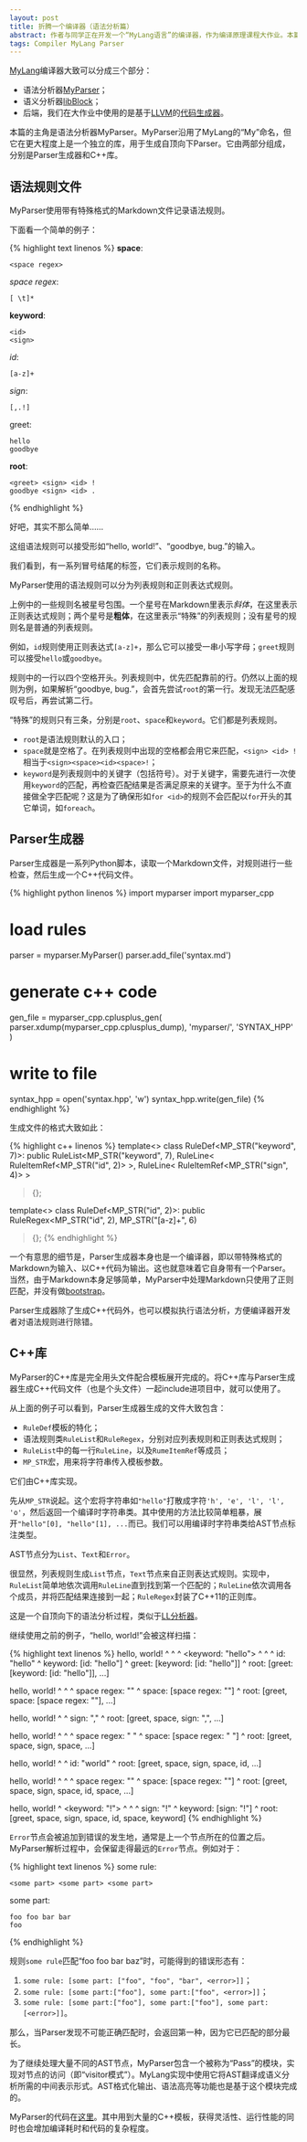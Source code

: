 ```yaml
---
layout: post
title: 折腾一个编译器（语法分析篇）
abstract: 作者与同学正在开发一个“MyLang语言”的编译器，作为编译原理课程大作业。本篇介绍MyLang实现中使用的语法分析器框架MyParser。
tags: Compiler MyLang Parser
---
```


[MyLang](/2014/11/30/designing-a-compiler.html)编译器大致可以分成三个部分：

* 语法分析器[MyParser](https://github.com/hczhcz/myparser)；
* 语义分析器[libBlock](https://github.com/hczhcz/libblock)；
* 后端，我们在大作业中使用的是基于[LLVM](http://llvm.org/)的[代码生成器](https://github.com/gaocegege/LLVM-Simple-Wrapper)。

本篇的主角是语法分析器MyParser。MyParser沿用了MyLang的“My”命名，但它在更大程度上是一个独立的库，用于生成自顶向下Parser。它由两部分组成，分别是Parser生成器和C++库。

语法规则文件
---

MyParser使用带有特殊格式的Markdown文件记录语法规则。

下面看一个简单的例子：

{% highlight text linenos %}
**space**:

    <space regex>

*space regex*:

    [ \t]*

**keyword**:

    <id>
    <sign>

*id*:

    [a-z]+

*sign*:

    [,.!]

greet:

    hello
    goodbye

**root**:

    <greet> <sign> <id> !
    goodbye <sign> <id> .
{% endhighlight %}

好吧，其实不那么简单……

这组语法规则可以接受形如“hello, world!”、“goodbye, bug.”的输入。

我们看到，有一系列冒号结尾的标签，它们表示规则的名称。

MyParser使用的语法规则可以分为列表规则和正则表达式规则。

上例中的一些规则名被星号包围。一个星号在Markdown里表示*斜体*，在这里表示正则表达式规则；两个星号是**粗体**，在这里表示“特殊”的列表规则；没有星号的规则名是普通的列表规则。

例如，`id`规则使用正则表达式`[a-z]+`，那么它可以接受一串小写字母；`greet`规则可以接受`hello`或`goodbye`。

规则中的一行以四个空格开头。列表规则中，优先匹配靠前的行。仍然以上面的规则为例，如果解析“goodbye, bug.”，会首先尝试`root`的第一行。发现无法匹配感叹号后，再尝试第二行。

“特殊”的规则只有三条，分别是`root`、`space`和`keyword`。它们都是列表规则。

* `root`是语法规则默认的入口；
* `space`就是空格了。在列表规则中出现的空格都会用它来匹配，`<sign> <id> !`相当于`<sign><space><id><space>!`；
* `keyword`是列表规则中的关键字（包括符号）。对于关键字，需要先进行一次使用`keyword`的匹配，再检查匹配结果是否满足原来的关键字。至于为什么不直接做全字匹配呢？这是为了确保形如`for <id>`的规则不会匹配以`for`开头的其它单词，如`foreach`。

Parser生成器
---

Parser生成器是一系列Python脚本，读取一个Markdown文件，对规则进行一些检查，然后生成一个C++代码文件。

{% highlight python linenos %}
import myparser
import myparser_cpp

# load rules
parser = myparser.MyParser()
parser.add_file('syntax.md')

# generate c++ code
gen_file = myparser_cpp.cplusplus_gen(
    parser.xdump(myparser_cpp.cplusplus_dump),
    'myparser/',
    'SYNTAX_HPP'
)

# write to file
syntax_hpp = open('syntax.hpp', 'w')
syntax_hpp.write(gen_file)
{% endhighlight %}

生成文件的格式大致如此：

{% highlight c++ linenos %}
template<>
class RuleDef<MP_STR("keyword", 7)>:
public RuleList<MP_STR("keyword", 7),
    RuleLine<
        RuleItemRef<MP_STR("id", 2)>
    >,
    RuleLine<
        RuleItemRef<MP_STR("sign", 4)>
    >
> {};

template<>
class RuleDef<MP_STR("id", 2)>:
public RuleRegex<MP_STR("id", 2),
    MP_STR("[a-z]+", 6)
> {};
{% endhighlight %}

一个有意思的细节是，Parser生成器本身也是一个编译器，即以带特殊格式的Markdown为输入、以C++代码为输出。这也就意味着它自身带有一个Parser。当然，由于Markdown本身足够简单，MyParser中处理Markdown只使用了正则匹配，并没有做[bootstrap](http://en.wikipedia.org/wiki/Bootstrapping_%28compilers%29)。

Parser生成器除了生成C++代码外，也可以模拟执行语法分析，方便编译器开发者对语法规则进行除错。

C++库
---

MyParser的C++库是完全用头文件配合模板展开完成的。将C++库与Parser生成器生成C++代码文件（也是个头文件）一起include进项目中，就可以使用了。

从上面的例子可以看到，Parser生成器生成的文件大致包含：

* `RuleDef`模板的特化；
* 语法规则类`RuleList`和`RuleRegex`，分别对应列表规则和正则表达式规则；
* `RuleList`中的每一行`RuleLine`，以及`RumeItemRef`等成员；
* `MP_STR`宏，用来将字符串传入模板参数。

它们由C++库实现。

先从`MP_STR`说起。这个宏将字符串如`"hello"`打散成字符`'h', 'e', 'l', 'l', 'o'`，然后返回一个编译时字符串类。其中使用的方法比较简单粗暴，展开`"hello"[0], "hello"[1], ...`而已。我们可以用编译时字符串类给AST节点标注类型。

AST节点分为`List`、`Text`和`Error`。

很显然，列表规则生成`List`节点，`Text`节点来自正则表达式规则。实现中，`RuleList`简单地依次调用`RuleLine`直到找到第一个匹配的；`RuleLine`依次调用各个成员，并将匹配结果连接到一起；`RuleRegex`封装了C++11的正则库。

这是一个自顶向下的语法分析过程，类似于[LL分析器](http://en.wikipedia.org/wiki/LL_parser)。

继续使用之前的例子，“hello, world!”会被这样扫描：

{% highlight text linenos %}
hello, world!
^ <root>
^ <greet>
^ <keyword: "hello">
^ <keyword>
^ <id>
^ id: "hello"
     ^ keyword: [id: "hello"]
     ^ greet: [keyword: [id: "hello"]]
     ^ root: [greet: [keyword: [id: "hello"]], ...]

hello, world!
     ^ <space>
     ^ <space regex>
     ^ space regex: ""
     ^ space: [space regex: ""]
     ^ root: [greet, space: [space regex: ""], ...]

hello, world!
     ^ <sign>
     ^ sign: ","
      ^ root: [greet, space, sign: ",", ...]

hello, world!
      ^ <space>
      ^ <space regex>
      ^ space regex: " "
       ^ space: [space regex: " "]
       ^ root: [greet, space, sign, space, ...]

hello, world!
       ^ <id>
       ^ id: "world"
            ^ root: [greet, space, sign, space, id, ...]

hello, world!
            ^ <space>
            ^ <space regex>
            ^ space regex: ""
            ^ space: [space regex: ""]
            ^ root: [greet, space, sign, space, id, space, ...]

hello, world!
            ^ <keyword: "!">
            ^ <keyword>
            ^ <sign>
            ^ sign: "!"
             ^ keyword: [sign: "!"]
             ^ root: [greet, space, sign, space, id, space, keyword]
{% endhighlight %}

`Error`节点会被追加到错误的发生地，通常是上一个节点所在的位置之后。MyParser解析过程中，会保留走得最远的`Error`节点。例如对于：

{% highlight text linenos %}
some rule:

    <some part> <some part> <some part>

some part:

    foo foo bar bar
    foo
{% endhighlight %}

规则`some rule`匹配“foo foo bar baz”时，可能得到的错误形态有：

1. `some rule: [some part: ["foo", "foo", "bar", <error>]]`；
2. `some rule: [some part:["foo"], some part:["foo", <error>]]`；
3. `some rule: [some part:["foo"], some part:["foo"], some part:[<error>]]`。

那么，当Parser发现不可能正确匹配时，会返回第一种，因为它已匹配的部分最长。

为了继续处理大量不同的AST节点，MyParser包含一个被称为“Pass”的模块，实现对节点的访问（即“visitor模式”）。MyLang实现中使用它将AST翻译成语义分析所需的中间表示形式。AST格式化输出、语法高亮等功能也是基于这个模块完成的。

MyParser的代码在[这里](https://github.com/hczhcz/myparser)。其中用到大量的C++模板，获得灵活性、运行性能的同时也会增加编译耗时和代码的复杂程度。
